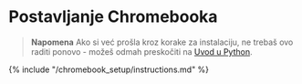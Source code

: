# Postavljanje Chromebooka

> **Napomena** Ako si već prošla kroz korake za instalaciju, ne trebaš ovo raditi ponovo - možeš odmah preskočiti na [Uvod u Python](../python_introduction/README.md).

{% include "/chromebook_setup/instructions.md" %}